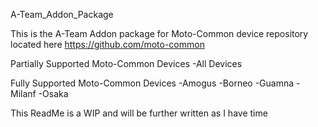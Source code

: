 A-Team_Addon_Package


This is the A-Team Addon package for Moto-Common device repository located here
https://github.com/moto-common


Partially Supported Moto-Common Devices
-All Devices


Fully Supported Moto-Common Devices
-Amogus
-Borneo
-Guamna
-Milanf
-Osaka


This ReadMe is a WIP and will be further written as I have time
